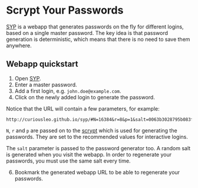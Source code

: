 Scrypt Your Passwords
=====================

[SYP][gh-page] is a webapp that generates passwords on the fly for different logins, based on a single master password. The key idea is that password generation is deterministic, which means that there is no need to save them anywhere.

Webapp quickstart
-----------------

1. Open [SYP][gh-page].
2. Enter a master password.
3. Add a first login, e.g. `john.doe@example.com`.
4. Click on the newly added login to generate the password.

Notice that the URL will contain a few parameters, for example:

```
http://curiousleo.github.io/syp/#N=16384&r=8&p=1&salt=0063b3028795b083f30780f871d70b52
```

`N`, `r` and `p` are passed on to the [scrypt][scrypt-wp] which is used for generating the passwords. They are set to the recommended values for interactive logins.

The `salt` parameter is passed to the password generator too. A random salt is generated when you visit the webapp. In order to regenerate your passwords, you must use the same salt every time.

6. Bookmark the generated webapp URL to be able to regenerate your passwords.

[gh-page]: http://curiousleo.github.io/syp/
[scrypt-wp]: https://en.m.wikipedia.org/wiki/Scrypt
